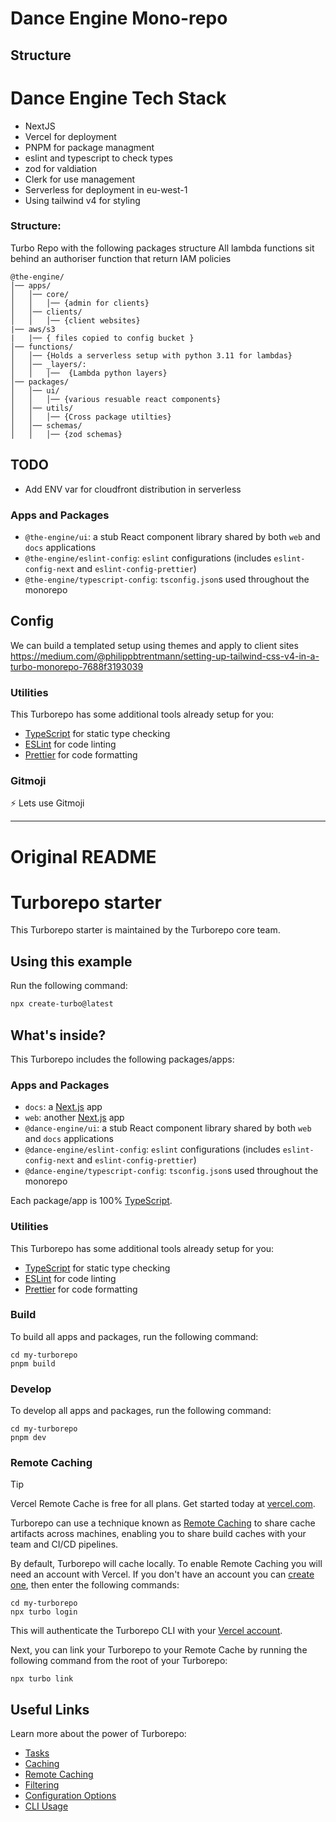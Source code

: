 # Dance Engine Mono-repo

## Structure

# Dance Engine Tech Stack
- NextJS 
- Vercel for deployment
- PNPM for package managment
- eslint and typescript to check types
- zod for valdiation
- Clerk for use management
- Serverless for deployment in eu-west-1
- Using tailwind v4 for styling

### Structure:
Turbo Repo with the following packages structure
All lambda functions sit behind an authoriser function that return IAM policies

    @the-engine/
    │── apps/
    │   │── core/
    │   │   │── {admin for clients}
    │   │── clients/ 
    │   │   │── {client websites}
    |── aws/s3 
    |   |── { files copied to config bucket }  
    │── functions/
    │   │── {Holds a serverless setup with python 3.11 for lambdas}
    │   │── _layers/:
    │   │   │──  {Lambda python layers}
    │── packages/
    │   │── ui/
    │   │   │── {various resuable react components}
    │   │── utils/
    │   │   │── {Cross package utilties}
    │   │── schemas/
    │   │   │── {zod schemas}

## TODO

- Add ENV var for cloudfront distribution in serverless

### Apps and Packages

- `@the-engine/ui`: a stub React component library shared by both `web` and `docs` applications
- `@the-engine/eslint-config`: `eslint` configurations (includes `eslint-config-next` and `eslint-config-prettier`)
- `@the-engine/typescript-config`: `tsconfig.json`s used throughout the monorepo

## Config

We can build a templated setup using themes and apply to client sites
https://medium.com/@philippbtrentmann/setting-up-tailwind-css-v4-in-a-turbo-monorepo-7688f3193039 

### Utilities

This Turborepo has some additional tools already setup for you:

- [TypeScript](https://www.typescriptlang.org/) for static type checking
- [ESLint](https://eslint.org/) for code linting
- [Prettier](https://prettier.io) for code formatting

### Gitmoji
⚡️ Lets use Gitmoji 

---

# Original README

# Turborepo starter

This Turborepo starter is maintained by the Turborepo core team.

## Using this example

Run the following command:

```sh
npx create-turbo@latest
```

## What's inside?

This Turborepo includes the following packages/apps:

### Apps and Packages

- `docs`: a [Next.js](https://nextjs.org/) app
- `web`: another [Next.js](https://nextjs.org/) app
- `@dance-engine/ui`: a stub React component library shared by both `web` and `docs` applications
- `@dance-engine/eslint-config`: `eslint` configurations (includes `eslint-config-next` and `eslint-config-prettier`)
- `@dance-engine/typescript-config`: `tsconfig.json`s used throughout the monorepo

Each package/app is 100% [TypeScript](https://www.typescriptlang.org/).

### Utilities

This Turborepo has some additional tools already setup for you:

- [TypeScript](https://www.typescriptlang.org/) for static type checking
- [ESLint](https://eslint.org/) for code linting
- [Prettier](https://prettier.io) for code formatting

### Build

To build all apps and packages, run the following command:

```
cd my-turborepo
pnpm build
```

### Develop

To develop all apps and packages, run the following command:

```
cd my-turborepo
pnpm dev
```

### Remote Caching

> [!TIP]
> Vercel Remote Cache is free for all plans. Get started today at [vercel.com](https://vercel.com/signup?/signup?utm_source=remote-cache-sdk&utm_campaign=free_remote_cache).

Turborepo can use a technique known as [Remote Caching](https://turbo.build/repo/docs/core-concepts/remote-caching) to share cache artifacts across machines, enabling you to share build caches with your team and CI/CD pipelines.

By default, Turborepo will cache locally. To enable Remote Caching you will need an account with Vercel. If you don't have an account you can [create one](https://vercel.com/signup?utm_source=turborepo-examples), then enter the following commands:

```
cd my-turborepo
npx turbo login
```

This will authenticate the Turborepo CLI with your [Vercel account](https://vercel.com/docs/concepts/personal-accounts/overview).

Next, you can link your Turborepo to your Remote Cache by running the following command from the root of your Turborepo:

```
npx turbo link
```

## Useful Links

Learn more about the power of Turborepo:

- [Tasks](https://turbo.build/repo/docs/core-concepts/monorepos/running-tasks)
- [Caching](https://turbo.build/repo/docs/core-concepts/caching)
- [Remote Caching](https://turbo.build/repo/docs/core-concepts/remote-caching)
- [Filtering](https://turbo.build/repo/docs/core-concepts/monorepos/filtering)
- [Configuration Options](https://turbo.build/repo/docs/reference/configuration)
- [CLI Usage](https://turbo.build/repo/docs/reference/command-line-reference)
